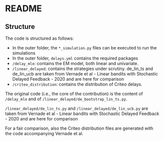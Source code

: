 # README

## Structure
The code is structured as follows:
- In the outer folder, the `*_simulation.py` files can be executed to run the simulations
- In the outer folder, `delays.yml` contains the required packages
- `/delay_mle`: contains the EM model, both linear and univariate.
- `/linear_delayed`: contains the strategies under scrutiny. de_lin_ts and de_lin_ucb are taken from Vernade et al - Linear bandits with Stochastic Delayed Feedback - 2020 and are here for comparison
- `/criteo_distribution`: contains the distribution of Criteo delays.

The original code (i.e., the core of the contribution) is the content of `/delay_mle` and of `/linear_delayed/de_bootstrap_lin_ts.py`.

`/linear_delayed/de_lin_ts.py` and `/linear_delayed/de_lin_ucb.py` are taken from Vernade et al - Linear bandits with Stochastic Delayed Feedback - 2020 and are here for comparison

For a fair comparison, also the Criteo distribution files are generated with the code accompanying Vernade et al.
